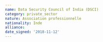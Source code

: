 ```yaml
---
name: Data Security Council of India (DSCI)
category: private_sector
nature: Association professionnelle 
nationality: Inde
alliance: 
date_signed: '2018-11-12'
---
```

    